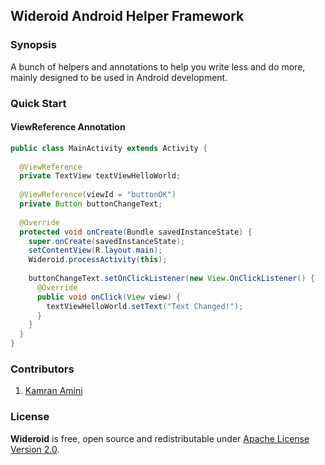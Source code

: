 ## Wideroid Android Helper Framework

### Synopsis
A bunch of helpers and annotations to help you write less and do more, mainly designed to be used in Android development.

### Quick Start

#### ViewReference Annotation

```Java
public class MainActivity extends Activity {
  
  @ViewReference
  private TextView textViewHelloWorld;
  
  @ViewReference(viewId = "buttonOK")
  private Button buttonChangeText;
  
  @Override
  protected void onCreate(Bundle savedInstanceState) {
    super.onCreate(savedInstanceState);
    setContentView(R.layout.main);
    Wideroid.processActivity(this);
    
    buttonChangeText.setOnClickListener(new View.OnClickListener() {
      @Override
      public void onClick(View view) {
        textViewHelloWorld.setText("Text Changed!");
      }
    }
  }
}
```

### Contributors
1. [Kamran Amini](https://github.com/kamcpp)

### License

**Wideroid** is free, open source and redistributable under [Apache License Version 2.0](http://www.apache.org/licenses/LICENSE-2.0).
